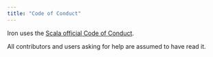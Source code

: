 ```yaml
---
title: "Code of Conduct"
---
```


Iron uses the [Scala official Code of Conduct](https://scala-lang.org/conduct/).

All contributors and users asking for help are assumed to have read it.